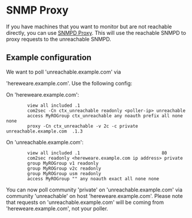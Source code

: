 # SNMP Proxy

If you have machines that you want to monitor but are not reachable
directly, you can use [SNMPD
Proxy](http://www.net-snmp.org/wiki/index.php/Snmpd_proxy). This will
use the reachable SNMPD to proxy requests to the unreachable SNMPD.

## Example configuration

We want to poll 'unreachable.example.com' via

'hereweare.example.com'. Use the following config:

On 'hereweare.example.com':

```
        view all included .1
        com2sec -Cn ctx_unreachable readonly <poller-ip> unreachable
        access MyROGroup ctx_unreachable any noauth prefix all none none
        proxy -Cn ctx_unreachable -v 2c -c private unreachable.example.com  .1.3
```

On 'unreachable.example.com':

```
        view all included .1                               80
        com2sec readonly <hereweare.example.com ip address> private
        group MyROGroup v1 readonly
        group MyROGroup v2c readonly
        group MyROGroup usm readonly
        access MyROGroup "" any noauth exact all none none
```

You can now poll community 'private' on
'unreachable.example.com' via community 'unreachable' on host
'hereweare.example.com'. Please note that requests on
'unreachable.example.com' will be coming from
'hereweare.example.com', not your poller.




